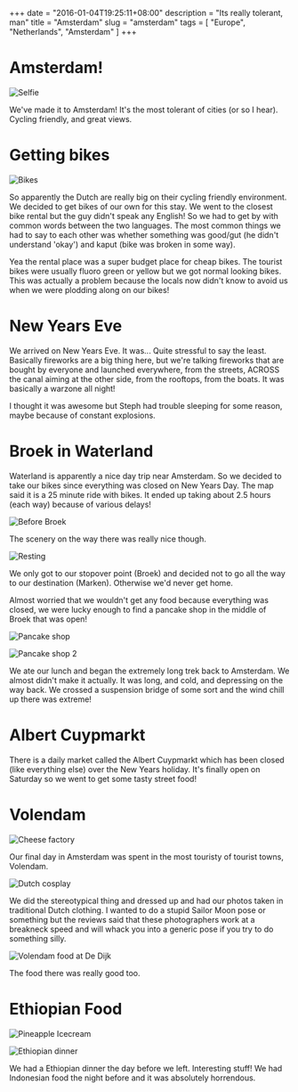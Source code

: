 +++
date = "2016-01-04T19:25:11+08:00"
description = "Its really tolerant, man"
title = "Amsterdam"
slug = "amsterdam"
tags = [ "Europe", "Netherlands", "Amsterdam" ]
+++

# Amsterdam!

![Selfie](/images/2015/12/amsterdam_07.jpg)

We've made it to Amsterdam! It's the most tolerant of cities (or so I hear). Cycling friendly, and great views.

# Getting bikes

![Bikes](/images/2015/12/amsterdam_12.jpg)

So apparently the Dutch are really big on their cycling friendly environment. We decided to get bikes of our own for this stay. We went to the closest bike rental but the guy didn't speak any English! So we had to get by with common words between the two languages. The most common things we had to say to each other was whether something was good/gut (he didn't understand 'okay') and kaput (bike was broken in some way).

Yea the rental place was a super budget place for cheap bikes. The tourist bikes were usually fluoro green or yellow but we got normal looking bikes. This was actually a problem because the locals now didn't know to avoid us when we were plodding along on our bikes!

# New Years Eve

We arrived on New Years Eve. It was... Quite stressful to say the least. Basically fireworks are a big thing here, but we're talking fireworks that are bought by everyone and launched everywhere, from the streets, ACROSS the canal aiming at the other side, from the rooftops, from the boats. It was basically a warzone all night!

I thought it was awesome but Steph had trouble sleeping for some reason, maybe because of constant explosions.

# Broek in Waterland

Waterland is apparently a nice day trip near Amsterdam. So we decided to take our bikes since everything was closed on New Years Day. The map said it is a 25 minute ride with bikes. It ended up taking about 2.5 hours (each way) because of various delays!

![Before Broek](/images/2015/12/amsterdam_02.jpg)

The scenery on the way there was really nice though.

![Resting](/images/2015/12/amsterdam_06.jpg)

We only got to our stopover point (Broek) and decided not to go all the way to our destination (Marken). Otherwise we'd never get home.


Almost worried that we wouldn't get any food because everything was closed, we were lucky enough to find a pancake shop in the middle of Broek that was open!

![Pancake shop](/images/2015/12/amsterdam_01.jpg)

![Pancake shop 2](/images/2015/12/amsterdam_08.jpg)


We ate our lunch and began the extremely long trek back to Amsterdam. We almost didn't make it actually. It was long, and cold, and depressing on the way back. We crossed a suspension bridge of some sort and the wind chill up there was extreme!

# Albert Cuypmarkt

There is a daily market called the Albert Cuypmarkt which has been closed (like everything else) over the New Years holiday. It's finally open on Saturday so we went to get some tasty street food!

# Volendam

![Cheese factory](/images/2015/12/amsterdam_04.jpg)

Our final day in Amsterdam was spent in the most touristy of tourist towns, Volendam.

![Dutch cosplay](/images/2015/12/amsterdam_05.jpg)

We did the stereotypical thing and dressed up and had our photos taken in traditional Dutch clothing. I wanted to do a stupid Sailor Moon pose or something but the reviews said that these photographers work at a breakneck speed and will whack you into a generic pose if you try to do something silly.

![Volendam food at De Dijk](/images/2015/12/amsterdam_09.jpg)

The food there was really good too.

# Ethiopian Food

![Pineapple Icecream](/images/2015/12/amsterdam_03.jpg)

![Ethiopian dinner](/images/2015/12/amsterdam_11.jpg)

We had a Ethiopian dinner the day before we left. Interesting stuff! We had Indonesian food the night before and it was absolutely horrendous.
